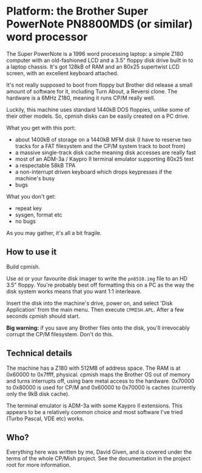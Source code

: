 Platform: the Brother Super PowerNote PN8800MDS (or similar) word processor
===========================================================================

The Super PowerNote is a 1996 word processing laptop: a simple Z180 computer
with an old-fashioned LCD and a 3.5" floppy disk drive built in to a laptop
chassis. It's got 128kB of RAM and an 80x25 supertwist LCD screen, with an
excellent keyboard attached.

It's not really supposed to boot from floppy but Brother did release a small
amount of software for it, including Turn About, a Reversi clone. The hardware
is a 6MHz Z180, meaning it runs CP/M really well.

Luckily, this machine uses standard 1440kB DOS floppies, unlike some of their
other models.  So, cpmish disks can be easily created on a PC drive.

What you get with this port:

- about 1400kB of storage on a 1440kB MFM disk (I have to reserve two tracks for
  a FAT filesystem and the CP/M system track to boot from)
- a massive single-track disk cache meaning disk accesses are really fast
- most of an ADM-3a / Kaypro II terminal emulator supporting 80x25 text
- a respectable 58kB TPA
- a non-interrupt driven keyboard which drops keypresses if the machine's busy
- bugs

What you don't get:

- repeat key
- sysgen, format etc
- no bugs

As you may gather, it's all a bit fragile.


How to use it
-------------

Build cpmish.

Use `dd` or your favourite disk imager to write the `pn8510.img` file
to an HD 3.5" floppy. You're probably best off formatting this on a PC as the
way the disk system works means that you want 1:1 interleave.

Insert the disk into the machine's drive, power on, and select 'Disk Application'
from the main menu. Then execute `CPMISH.APL`. After a few seconds cpmish should
start.

**Big warning:** if you save any Brother files onto the disk, you'll
irrevocably corrupt the CP/M filesystem. Don't do this.


Technical details
-----------------

The machine has a Z180 with 512MB of address space. The RAM is at 0x60000 to
0x7ffff, physical. cpmish maps the Brother OS out of memory and turns interrupts
off, using bare metal access to the hardware. 0x70000 to 0x80000 is used for
CP/M and 0x60000 to 0x70000 is caches (currently only the 9kB disk cache).

The terminal emulator is ADM-3a with some Kaypro II extensions.  This appears to
be a relatively common choice and most software I've tried (Turbo Pascal, VDE
etc) works.


Who?
----

Everything here was written by me, David Given, and is covered under the
terms of the whole CP/Mish project. See the documentation in the project root
for more information.

